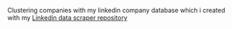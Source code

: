 Clustering companies with my linkedin company database which i created with my <a href="https://github.com/gokhanustunyer/linkedin-data-crawler-scraper">Linkedin data scraper repository</a>
